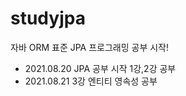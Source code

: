 # studyjpa
자바 ORM 표준 JPA 프로그래밍 공부 시작!  
  
- 2021.08.20 JPA 공부 시작 1강,2강 공부  
- 2021.08.21 3강 엔티티 영속성 공부  
